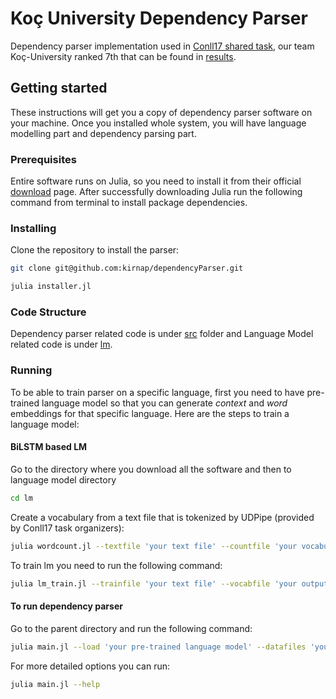 # Koç University Dependency Parser 
Dependency parser implementation used in [Conll17 shared task](http://universaldependencies.org/conll17/), our team Koç-University ranked 7th that can be found in [results](http://universaldependencies.org/conll17/results.html).

## Getting started 
These instructions will get you a copy of dependency parser software on your machine. Once you installed whole system, you will have language modelling part and dependency parsing part.

### Prerequisites
Entire software runs on Julia, so you need to install it from their official [download](https://julialang.org/downloads/) page. After successfully downloading Julia run the following command from terminal to install package dependencies.


### Installing
Clone the repository to install the parser:

```sh
git clone git@github.com:kirnap/dependencyParser.git
```

``` sh
julia installer.jl
```


### Code Structure
Dependency parser related code is under [src](https://github.com/kirnap/dependencyParser/tree/master/src) folder and Language Model related code is under [lm](https://github.com/kirnap/dependencyParser/tree/master/lm).

### Running
To be able to train parser on a specific language, first you need to have pre-trained language model so that you can generate *context* and *word* embeddings for that specific language. Here are the steps to train a language model:

#### BiLSTM based LM

Go to the directory where you download all the software and then to language model directory
```sh
cd lm
```
Create a vocabulary from a text file that is tokenized  by UDPipe (provided by Conll17 task organizers):
```sh
julia wordcount.jl --textfile 'your text file' --countfile 'your vocabulary file'
```
To train lm you need to run the following command:
```sh
julia lm_train.jl --trainfile 'your text file' --vocabfile 'your output vocabfile'  --wordsfile 'your input vocabfile' --savefile your_model.jld
```

#### To run dependency parser
Go to the parent directory and run the following command:
```sh
julia main.jl --load 'your pre-trained language model' --datafiles 'your_train_file.conllu' 'your_dev_file.conllu' --otrain 'number of epochs'
```
For more detailed options you can run:
```sh
julia main.jl --help
```




